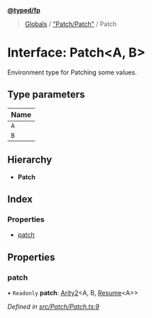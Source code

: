 **[@typed/fp](../README.md)**

> [Globals](../globals.md) / ["Patch/Patch"](../modules/_patch_patch_.md) / Patch

# Interface: Patch\<A, B>

Environment type for Patching some values.

## Type parameters

Name |
------ |
`A` |
`B` |

## Hierarchy

* **Patch**

## Index

### Properties

* [patch](_patch_patch_.patch.md#patch)

## Properties

### patch

• `Readonly` **patch**: [Arity2](../modules/_common_types_.md#arity2)\<A, B, [Resume](../modules/_resume_resume_.md#resume)\<A>>

*Defined in [src/Patch/Patch.ts:9](https://github.com/TylorS/typed-fp/blob/6ccb290/src/Patch/Patch.ts#L9)*
